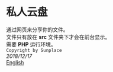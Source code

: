 # 私人云盘
通过网页来分享你的文件。  
文件只有放在 **src** 文件夹下才会在前台显示。  
需要 **PHP** 运行环境。  
`Copyright by Sunplace`  
*2018/12/17*  
[English](README.md)
